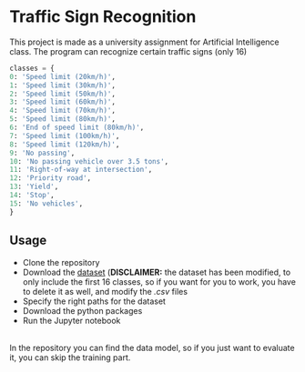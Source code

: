 # Traffic Sign Recognition
This project is made as a university assignment for Artificial Intelligence class.
The program can recognize certain traffic signs (only 16) 
```python
classes = {
0: 'Speed limit (20km/h)',  
1: 'Speed limit (30km/h)',  
2: 'Speed limit (50km/h)',  
3: 'Speed limit (60km/h)',  
4: 'Speed limit (70km/h)',  
5: 'Speed limit (80km/h)',  
6: 'End of speed limit (80km/h)',  
7: 'Speed limit (100km/h)',  
8: 'Speed limit (120km/h)',  
9: 'No passing',  
10: 'No passing vehicle over 3.5 tons',  
11: 'Right-of-way at intersection',  
12: 'Priority road',  
13: 'Yield',  
14: 'Stop',  
15: 'No vehicles',  
}
```
## Usage
- Clone the repository
- Download the [dataset](https://www.kaggle.com/datasets/meowmeowmeowmeowmeow/gtsrb-german-traffic-sign) (**DISCLAIMER:** the dataset has been modified, to only include the first 16 classes, so if you want for you to work, you have to delete it as well, and modify the *.csv* files
- Specify the right paths for the dataset
- Download the python packages
- Run the Jupyter notebook
<br>
In the repository you can find the data model, so if you just want to evaluate it, you can skip the training part.
